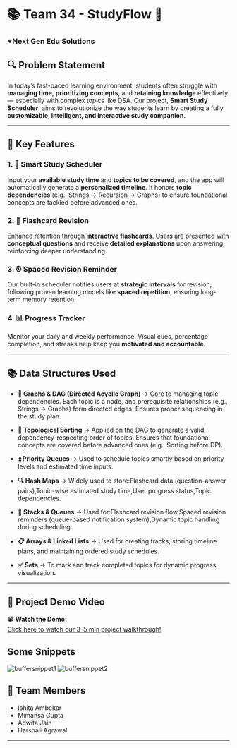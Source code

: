 # 📚 Team 34 - StudyFlow 🚀  
### *Next Gen Edu Solutions 
## 🔍 Problem Statement

In today’s fast-paced learning environment, students often struggle with **managing time**, **prioritizing concepts**, and **retaining knowledge** effectively — especially with complex topics like DSA. Our project, **Smart Study Scheduler**, aims to revolutionize the way students learn by creating a fully **customizable, intelligent, and interactive study companion**.

---

## 🌟 Key Features

### 1. 🧠 Smart Study Scheduler  
Input your **available study time** and **topics to be covered**, and the app will automatically generate a **personalized timeline**. It honors **topic dependencies** (e.g., Strings → Recursion → Graphs) to ensure foundational concepts are tackled before advanced ones.

### 2. 🧾 Flashcard Revision  
Enhance retention through **interactive flashcards**. Users are presented with **conceptual questions** and receive **detailed explanations** upon answering, reinforcing deeper understanding.

### 3. ⏰ Spaced Revision Reminder  
Our built-in scheduler notifies users at **strategic intervals** for revision, following proven learning models like **spaced repetition**, ensuring long-term memory retention.

### 4. 📊 Progress Tracker  
Monitor your daily and weekly performance. Visual cues, percentage completion, and streaks help keep you **motivated and accountable**.

---
## 📚 Data Structures Used
- **🔗 Graphs & DAG (Directed Acyclic Graph)** → Core to managing topic dependencies. Each topic is a node, and prerequisite relationships (e.g., Strings → Graphs) form directed edges. Ensures proper sequencing in the study plan.

- **📐 Topological Sorting** → Applied on the DAG to generate a valid, dependency-respecting order of topics. Ensures that foundational concepts are covered before advanced ones (e.g., Sorting before DP).

- **⏫ Priority Queues** → Used to schedule topics smartly based on priority levels and estimated time inputs.

- **🔍 Hash Maps** → Widely used to store:Flashcard data (question-answer pairs),Topic-wise estimated study time,User progress status,Topic dependencies.

- **🔄 Stacks & Queues** → Used for:Flashcard revision flow,Spaced revision reminders (queue-based notification system),Dynamic topic handling during scheduling.

- **📋 Arrays & Linked Lists** → Used for creating tracks, storing timeline plans, and maintaining ordered study schedules.

- **✅ Sets** → To mark and track completed topics for dynamic progress visualization.
---

## 🎥 Project Demo Video

📽️ **Watch the Demo:**  
[Click here to watch our 3–5 min project walkthrough!](https://drive.google.com/file/d/1xXgMdI1zbiky5wFL-czS149l0TV4p5pP/view?usp=sharing)  

## Some Snippets
![buffersnippet1](https://github.com/user-attachments/assets/9a94e97f-e440-4293-b6b2-a35706c08b3a)
![buffersnippet2](https://github.com/user-attachments/assets/82c46314-45e5-4be2-a156-ce5f394c10bb)

## 👥 Team Members

- Ishita Ambekar 
- Mimansa Gupta 
- Adwita Jain
- Harshali Agrawal 

---
